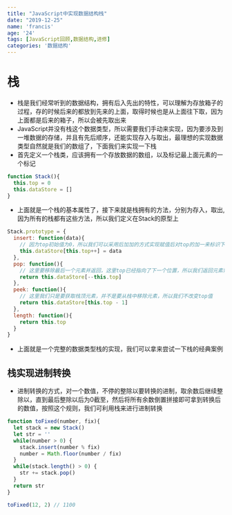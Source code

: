 ```yaml
---
title: "JavaScript中实现数据结构栈"
date: "2019-12-25"
name: 'francis'
age: '24'
tags: [JavaScript回顾,数据结构,进修]
categories: '数据结构'
---
```


# 栈

- 栈是我们经常听到的数据结构，拥有后入先出的特性，可以理解为存放箱子的过程，存的时候后来的都放到先来的上面，取得时候也是从上面往下取，因为上面都是后来的箱子，所以会被先取出来
- JavaScript并没有栈这个数据类型，所以需要我们手动来实现，因为要涉及到一堆数据的存储，并且有先后顺序，还能实现存入与取出，最理想的实现数据类型自然就是我们的数组了，下面我们来实现一下栈
- 首先定义一个栈类，应该拥有一个存放数据的数组，以及标记最上面元素的一个标记

```js
function Stack(){
  this.top = 0
  this.dataStore = []
}
```

<!--more-->

- 上面就是一个栈的基本属性了，接下来就是栈拥有的方法，分别为存入，取出,因为所有的栈都有这些方法，所以我们定义在Stack的原型上

```js
Stack.prototype = {
  insert: function(data){
    // 因为top初始值为0，所以我们可以采用后加加的方式实现赋值后对top的加一来标识下一个位置
    this.dataStore[this.top++] = data
  },
  pop: function(){
    // 这里要移除最后一个元素并返回，这里top已经指向了下一个位置，所以我们返回元素需要前减减来返回我们最顶部的元素。而且我们并没有用数组pop的方式对数组进行改变，因为我们的插入方式是针对下标赋值的，只需要将下标改到最后一个元素，这样下次插入就会直接改变最后一个值了
    return this.dataStore[--this.top] 
  },
  peek: function(){
    // 这里我们只是要获取栈顶元素，并不是要从栈中移除元素，所以我们不改变top值
    return this.dataStore[this.top - 1]
  },
  length: function(){
    return this.top
  }
}
```

- 上面就是一个完整的数据类型栈的实现，我们可以拿来尝试一下栈的经典案例

## 栈实现进制转换

- 进制转换的方式，对一个数值，不停的整除以要转换的进制，取余数后继续整除以，直到最后整除以后为0截至，然后将所有余数倒置拼接即可拿到转换后的数值，按照这个规则，我们可利用栈来进行进制转换
  
```js
function toFixed(number, fix){
  let stack = new Stack()
  let str = ''
  while(number > 0) {
    stack.insert(number % fix)
    number = Math.floor(number / fix)
  }
  while(stack.length() > 0) {
    str += stack.pop()
  }
  return str
}

toFixed(12, 2) // 1100
```



